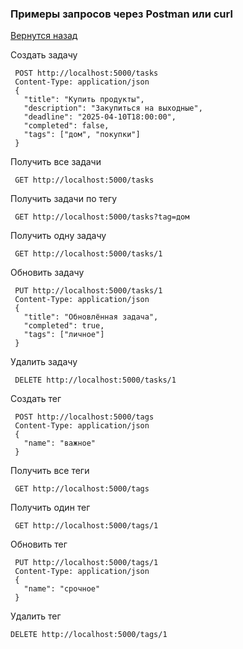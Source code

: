 ### Примеры запросов через Postman или curl

[Вернутся назад](https://github.com/KinLab666/Test_Programm?tab=readme-ov-file#readme)

Создать задачу
```
 POST http://localhost:5000/tasks
 Content-Type: application/json
 {
   "title": "Купить продукты",
   "description": "Закупиться на выходные",
   "deadline": "2025-04-10T18:00:00",
   "completed": false,
   "tags": ["дом", "покупки"]
 }
```
Получить все задачи
```
 GET http://localhost:5000/tasks
```
Получить задачи по тегу
```
 GET http://localhost:5000/tasks?tag=дом
```
Получить одну задачу
```
 GET http://localhost:5000/tasks/1
```
Обновить задачу
```
 PUT http://localhost:5000/tasks/1
 Content-Type: application/json
 {
   "title": "Обновлённая задача",
   "completed": true,
   "tags": ["личное"]
 }
```
Удалить задачу
```
 DELETE http://localhost:5000/tasks/1
```
Создать тег
```
 POST http://localhost:5000/tags
 Content-Type: application/json
 {
   "name": "важное"
 }
```
Получить все теги
```
 GET http://localhost:5000/tags
```
Получить один тег
```
 GET http://localhost:5000/tags/1
```
Обновить тег
```
 PUT http://localhost:5000/tags/1
 Content-Type: application/json
 {
   "name": "срочное"
 }
```
 Удалить тег
 ```
 DELETE http://localhost:5000/tags/1
```
